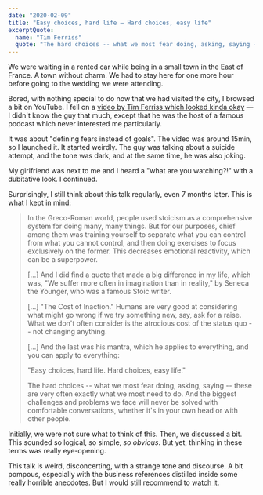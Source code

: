 ```yaml
---
date: "2020-02-09"
title: "Easy choices, hard life — Hard choices, easy life"
excerptQuote:
  name: "Tim Ferriss"
  quote: "The hard choices -- what we most fear doing, asking, saying -- these are very often exactly what we most need to do. And the biggest challenges and problems we face will never be solved with comfortable conversations, whether it's in your own head or with other people."
---
```


We were waiting in a rented car while being in a small town in the East of France. A town without charm. We had to stay here for one more hour before going to the wedding we were attending.

Bored, with nothing special to do now that we had visited the city, I browsed a bit on YouTube. I fell on a [video by Tim Ferriss which looked kinda okay][talk] — I didn't know the guy that much, except that he was the host of a famous podcast which never interested me particularly.

It was about "defining fears instead of goals". The video was around 15min, so I launched it. It started weirdly. The guy was talking about a suicide attempt, and the tone was dark, and at the same time, he was also joking.

My girlfriend was next to me and I heard a "what are you watching?!" with a dubitative look. I continued.

Surprisingly, I still think about this talk regularly, even 7 months later. This is what I kept in mind:

> In the Greco-Roman world, people used stoicism as a comprehensive system for doing many, many things. But for our purposes, chief among them was training yourself to separate what you can control from what you cannot control, and then doing exercises to focus exclusively on the former. This decreases emotional reactivity, which can be a superpower.
>
>  […] And I did find a quote that made a big difference in my life, which was, "We suffer more often in imagination than in reality," by Seneca the Younger, who was a famous Stoic writer.
>
> […] "The Cost of Inaction." Humans are very good at considering what might go wrong if we try something new, say, ask for a raise. What we don't often consider is the atrocious cost of the status quo -- not changing anything.
>
> […] And the last was his mantra, which he applies to everything, and you can apply to everything:
>
> "Easy choices, hard life. Hard choices, easy life."
>
> The hard choices -- what we most fear doing, asking, saying -- these are very often exactly what we most need to do. And the biggest challenges and problems we face will never be solved with comfortable conversations, whether it's in your own head or with other people.

Initially, we were not sure what to think of this. Then, we discussed a bit. This sounded so logical, so simple, _so obvious_. But yet, thinking in these terms was really eye-opening.

This talk is weird, disconcerting, with a strange tone and discourse. A bit pompous, especially with the business references distilled inside some really horrible anecdotes. But I would still recommend to [watch it][talk].


[talk]: https://www.ted.com/talks/tim_ferriss_why_you_should_define_your_fears_instead_of_your_goals/transcript?language=en
